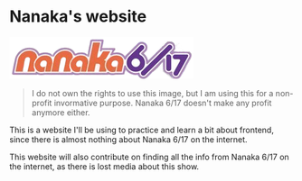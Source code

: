 # Nanaka's website

<img class="titulo" src="images/title.png" alt="Nanaka-6-17">

> I do not own the rights to use this image, but I am using this for a non-profit invormative purpose. Nanaka 6/17 doesn't make any profit anymore either.

This is a website I'll be using to practice and learn a bit about frontend, since there is almost nothing about Nanaka 6/17 on the internet.

This website will also contribute on finding all the info from Nanaka 6/17 on the internet, as there is lost media about this show.
